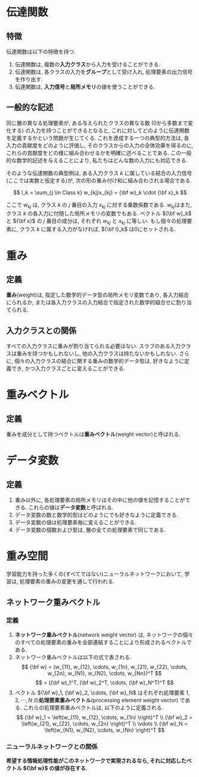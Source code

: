 # 伝達関数
## 特徴
伝達関数は以下の特徴を持つ.
1. 伝達関数は, 複数の**入力クラス**から入力を受けることができる. 
1. 伝達関数は, 各クラスの入力を**グループ**として受け入れ, 処理要素の出力信号を作り出す.
1. 伝達関数は, **入力信号**と**局所メモリ**の値を使うことができる.

## 一般的な記述

同じ層の異なる処理要素が, ある与えられたクラスの異なる数 (0から多数まで変化する) の入力を持つことができるとなると, これに対してどのように伝達関数を定義するかという問題が生じてくる. これを達成する一つの典型的方法は, 各入力の貢献度をどのように評価し, そのクラスからの入力の全体効果を得るのに, これらの貢献度をどの様に組み合わせるかを明確に述べることである.
この一般的な数学的記述を与えることにより, 私たちはどんな数の入力にも対応できる.

そのような伝達関数の典型例は, ある入力クラス $k$ に属している結合の入力信号(ここでは実数と仮定する)が, 次の形の重み付け和に組み合わされる場合である.

$$
I_k = \sum_{j \in Class k} w_{kj}x_{kj} = {\bf w}_k \cdot {\bf x}_k
$$

ここで $w_{kj}$ は, クラス $k$ の $j$ 番目の入力 $x_{kj}$ に対する乗数係数である. $w_{kj}$はまた, クラス $k$ の各入力に付随した局所メモリの変数でもある. ベクトル ${\bf w}_k$ と ${\bf x}$ の $j$ 番目の成分は, それぞれ $w_{kj}$ と $x_{kj}$ に等しい. もし個々の処理要素に, クラス $k$ に属する入力がなければ, ${\bf I}_k$ は0にセットされる.

# 重み
## 定義
**重み**(weight)は, 指定した数学的データ型の局所メモリ変数であり, 各入力結合にられるか, または各入力クラスの入力結合で指定された数学的組合せに割り当てられる.

## 入力クラスとの関係
すべての入力クラスに重みが割り当てられる必要はない. スラブのある入力クラスは重みを持つかもしれないし, 他の入力クラスは持たないかもしれない. さらに, 個々の入力クラスの結合に関する重みの数学的データ型は, 好きなように定義でき, かつ入力クラスごとに変えることができる.

# 重みベクトル
## 定義
重みを成分として持つベクトルは**重みベクトル**(weight vector)と呼ばれる. 

# データ変数
## 定義
1. 重み以外に, 各処理要素の局所メモリはその中に他の値を記憶することができる. これらの値は**データ変数**と呼ばれる. 
1. データ変数の数と数学的型はどのようにでも好きなように定義できる.
1. データ変数の値は処理要素毎に変えることができる.
1. データ変数の個数および型は, 層の全ての処理要素で同じである. 

# 重み空間
学習能力を持った多くの(すべてではない)ニューラルネットワークにおいて, 学習は, 処理要素の重みの変更を通して行われる. 

## ネットワーク重みベクトル
### 定義
1. **ネットワーク重みベクトル**(network weight vector) は, ネットワークの個々のすべての処理要素の重みを全部連結することにより形成されるベクトルである.
2. ネットワーク重みベクトルは以下の式で表される.
$$
{\bf w} = (w_{11}, w_{12}, \cdots, w_{1n}, w_{21}, w_{22}, \cdots, w_{2n}, w_{N1}, w_{N2}, \cdots, w_{Nn})^T 
$$
$$
= ((\bf w)_1^T, (\bf w)_2^T, \cdots, (\bf w)_N^T)^T
$$
3. ベクトル ${\bf w}_1, {\bf w}_2, \cdots, {\bf w}_N$ はそれぞれ処理要素 $1, 2, \cdots, N$ の**処理要素重みベクトル**(processing element weight vector) である. これらの処理要素重みベクトルは, 以下のように定義される.
$$
{\bf w}_1 = \left(w_{11}, w_{12}, \cdots, w_{1n} \right)^T \\
{\bf w}_2 = \left(w_{21}, w_{22}, \cdots, w_{2n} \right)^T \\
\vdots \\
{\bf w}_N = \left(w_{N1}, w_{N2}, \cdots, w_{Nn} \right)^T
$$

### ニューラルネットワークとの関係
**希望する情報処理性能がこのネットワークで実現されるなら, それに対応したベクトル ${\bf w}$ の値が存在する.**